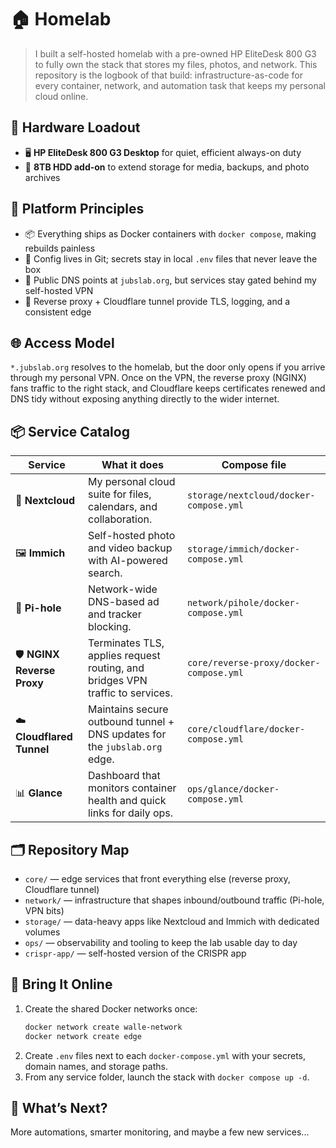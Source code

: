 # 🏠 Homelab
> I built a self-hosted homelab with a pre-owned HP EliteDesk 800 G3 to fully own the stack that stores my files, photos, and network. This repository is the logbook of that build: infrastructure-as-code for every container, network, and automation task that keeps my personal cloud online.

## 🔩 Hardware Loadout
- 🖥️ **HP EliteDesk 800 G3 Desktop** for quiet, efficient always-on duty
- 💾 **8TB HDD add-on** to extend storage for media, backups, and photo archives

## 🐳 Platform Principles
- 📦 Everything ships as Docker containers with `docker compose`, making rebuilds painless
- 🧾 Config lives in Git; secrets stay in local `.env` files that never leave the box
- 🔐 Public DNS points at `jubslab.org`, but services stay gated behind my self-hosted VPN
- 🧭 Reverse proxy + Cloudflare tunnel provide TLS, logging, and a consistent edge

## 🌐 Access Model
`*.jubslab.org` resolves to the homelab, but the door only opens if you arrive through my personal VPN. Once on the VPN, the reverse proxy (NGINX) fans traffic to the right stack, and Cloudflare keeps certificates renewed and DNS tidy without exposing anything directly to the wider internet.

## 📦 Service Catalog
| Service | What it does | Compose file |
| --- | --- | --- |
| 📁 **Nextcloud** | My personal cloud suite for files, calendars, and collaboration. | `storage/nextcloud/docker-compose.yml` |
| 🖼️ **Immich** | Self-hosted photo and video backup with AI-powered search. | `storage/immich/docker-compose.yml` |
| 🚫 **Pi-hole** | Network-wide DNS-based ad and tracker blocking. | `network/pihole/docker-compose.yml` |
| 🛡️ **NGINX Reverse Proxy** | Terminates TLS, applies request routing, and bridges VPN traffic to services. | `core/reverse-proxy/docker-compose.yml` |
| ☁️ **Cloudflared Tunnel** | Maintains secure outbound tunnel + DNS updates for the `jubslab.org` edge. | `core/cloudflare/docker-compose.yml` |
| 📊 **Glance** | Dashboard that monitors container health and quick links for daily ops. | `ops/glance/docker-compose.yml` |

## 🗂️ Repository Map
- `core/` — edge services that front everything else (reverse proxy, Cloudflare tunnel)
- `network/` — infrastructure that shapes inbound/outbound traffic (Pi-hole, VPN bits)
- `storage/` — data-heavy apps like Nextcloud and Immich with dedicated volumes
- `ops/` — observability and tooling to keep the lab usable day to day
- `crispr-app/` — self-hosted version of the CRISPR app

## 🚀 Bring It Online
1. Create the shared Docker networks once: 
   ```bash
   docker network create walle-network
   docker network create edge
   ```
2. Create `.env` files next to each `docker-compose.yml` with your secrets, domain names, and storage paths.
3. From any service folder, launch the stack with `docker compose up -d`.

## 🔮 What’s Next?
More automations, smarter monitoring, and maybe a few new services...
